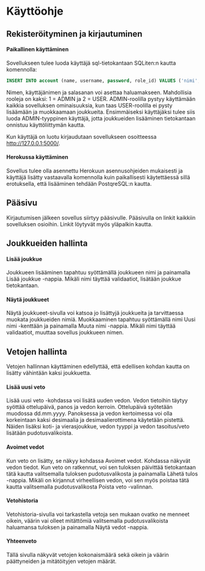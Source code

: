 # Käyttöohje

## Rekisteröityminen ja kirjautuminen

#### Paikallinen käyttäminen
Sovellukseen tulee luoda käyttäjä sql-tietokantaan SQLiten:n kautta komennolla:
```SQL
INSERT INTO account (name, username, password, role_id) VALUES ('nimi', 'käyttäjänimi', 'salasana', 'rooli');
```
Nimen, käyttäjänimen ja salasanan voi asettaa haluamakseen. Mahdollisia rooleja on kaksi: 1 = ADMIN ja 2 = USER. ADMIN-roolilla pystyy käyttämään kaikkia sovelluksen ominaisuuksia, kun taas USER-roolilla ei pysty lisäämään ja muokkaamaan joukkueita. Ensimmäiseksi käyttäjäksi tulee siis luoda ADMIN-tyyppinen käyttäjä, jotta joukkueiden lisääminen tietokantaan onnistuu käyttöliittymän kautta. <br/>

Kun käyttäjä on luotu kirjaudutaan sovellukseen osoitteessa http://127.0.0.1:5000/.

#### Herokussa käyttäminen
Sovellus tulee olla asennettu Herokuun asennusohjeiden mukaisesti ja käyttäjä lisätty vastaavalla komennolla kuin paikallisesti käytettäessä sillä erotuksella, että lisääminen tehdään PostqreSQL:n kautta.

## Pääsivu
Kirjautumisen jälkeen sovellus siirtyy pääsivulle. Pääsivulla on linkit kaikkiin sovelluksen osioihin. Linkit löytyvät myös yläpalkin kautta.

## Joukkueiden hallinta
#### Lisää joukkue
Joukkueen lisääminen tapahtuu syöttämällä joukkueen nimi ja painamalla Lisää joukkue -nappia. Mikäli nimi täyttää validaatiot, lisätään joukkue tietokantaan.
#### Näytä joukkueet
Näytä joukkueet-sivulla voi katsoa jo lisättyjä joukkueita ja tarvittaessa muokata joukkueiden nimiä. Muokkaaminen tapahtuu syöttämällä nimi Uusi nimi -kenttään ja painamalla Muuta nimi -nappia. Mikäli nimi täyttää validaatiot, muuttaa sovellus joukkueen nimen.

## Vetojen hallinta
Vetojen hallinnan käyttäminen edellyttää, että edellisen kohdan kautta on lisätty vähintään kaksi joukkuetta.
#### Lisää uusi veto
Lisää uusi veto -kohdassa voi lisätä uuden vedon. Vedon tietoihin täytyy syöttää ottelupäivä, panos ja vedon kerroin. Ottelupäivä syötetään muodossa dd.mm.yyyy. Panoksessa ja vedon kertoimessa voi olla korkeintaan kaksi desimaalia ja desimaalierottimena käytetään pistettä. Näiden lisäksi koti- ja vierasjoukkue, vedon tyyppi ja vedon tasoitus/veto lisätään pudotusvalikoista.
#### Avoimet vedot
Kun veto on lisätty, se näkyy kohdassa Avoimet vedot. Kohdassa näkyvät vedon tiedot. Kun veto on ratkennut, voi sen tuloksen päivittää tietokantaan tätä kautta valitsemalla tuloksen pudotusvalikosta ja painamalla Lähetä tulos -nappia. Mikäli on kirjannut virheellisen vedon, voi sen myös poistaa tätä kautta valitsemalla pudotusvalikosta Poista veto -valinnan.
#### Vetohistoria
Vetohistoria-sivulla voi tarkastella vetoja sen mukaan ovatko ne menneet oikein, väärin vai olleet mitättömiä valitsemalla pudotusvalikoista haluamansa tuloksen ja painamalla Näytä vedot -nappia.
#### Yhteenveto
Tällä sivulla näkyvät vetojen kokonaismäärä sekä oikein ja väärin päättyneiden ja mitätöityjen vetojen määrät.
